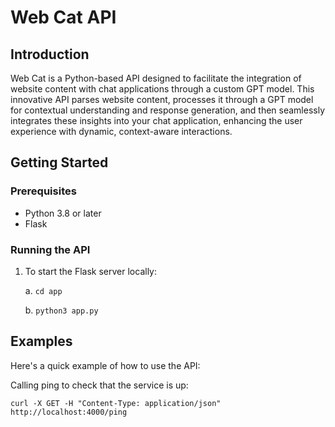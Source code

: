 # Web Cat API

## Introduction

Web Cat is a Python-based API designed to facilitate the integration of website content with chat applications through a custom GPT model. This innovative API parses website content, processes it through a GPT model for contextual understanding and response generation, and then seamlessly integrates these insights into your chat application, enhancing the user experience with dynamic, context-aware interactions.

## Getting Started

### Prerequisites

- Python 3.8 or later
- Flask

### Running the API

1. To start the Flask server locally:
   
    a. `cd app`

    b. `python3 app.py`

## Examples

Here's a quick example of how to use the API:

Calling ping to check that the service is up:

`curl -X GET -H "Content-Type: application/json" http://localhost:4000/ping`
